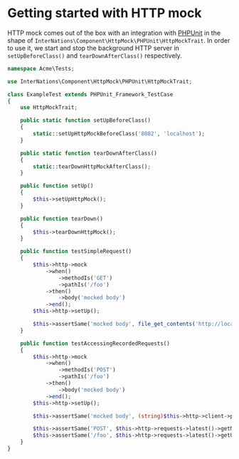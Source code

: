 # Getting started with HTTP mock

HTTP mock comes out of the box with an integration with [PHPUnit](https://phpunit.de) in the shape of
`InterNations\Component\HttpMock\PHPUnit\HttpMockTrait`. In order to use it, we start and stop the background HTTP
server in `setUpBeforeClass()` and `tearDownAfterClass()` respectively.

```php
namespace Acme\Tests;

use InterNations\Component\HttpMock\PHPUnit\HttpMockTrait;

class ExampleTest extends PHPUnit_Framework_TestCase
{
    use HttpMockTrait;

    public static function setUpBeforeClass()
    {
        static::setUpHttpMockBeforeClass('8082', 'localhost');
    }

    public static function tearDownAfterClass()
    {
        static::tearDownHttpMockAfterClass();
    }

    public function setUp()
    {
        $this->setUpHttpMock();
    }

    public function tearDown()
    {
        $this->tearDownHttpMock();
    }

    public function testSimpleRequest()
    {
        $this->http->mock
            ->when()
                ->methodIs('GET')
                ->pathIs('/foo')
            ->then()
                ->body('mocked body')
            ->end();
        $this->http->setUp();

        $this->assertSame('mocked body', file_get_contents('http://localhost:8082/foo'));
    }

    public function testAccessingRecordedRequests()
    {
        $this->http->mock
            ->when()
                ->methodIs('POST')
                ->pathIs('/foo')
            ->then()
                ->body('mocked body')
            ->end();
        $this->http->setUp();

        $this->assertSame('mocked body', (string)$this->http->client->post('http://localhost:8082/foo')->getBody());

        $this->assertSame('POST', $this->http->requests->latest()->getMethod());
        $this->assertSame('/foo', $this->http->requests->latest()->getUri()->getPath());
    }
}
 ```
